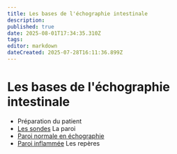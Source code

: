 ```yaml
---
title: Les bases de l'échographie intestinale
description: 
published: true
date: 2025-08-01T17:34:35.310Z
tags: 
editor: markdown
dateCreated: 2025-07-28T16:11:36.899Z
---
```


# Les bases de l'échographie intestinale

- Préparation du patient
- [Les sondes](/bases/sondes)
La paroi
- [Paroi normale en échographie](/bases/paroi_normale)
- [Paroi inflammée](/bases/paroi_inflammee/bases)
Les repères